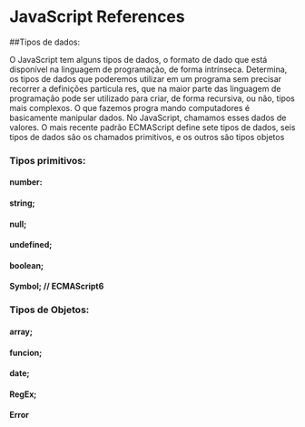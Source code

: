# JavaScript References

##Tipos de dados:

O JavaScript tem alguns tipos de dados, o formato de dado que está disponível na
linguagem de programação, de forma intrínseca. Determina, os tipos de dados que
poderemos utilizar em um programa sem precisar recorrer a definições particula
res, que na maior parte das linguagem de programação pode ser utilizado para
criar, de forma recursiva, ou não, tipos mais complexos. O que fazemos progra
mando computadores é basicamente manipular dados. No JavaScript, chamamos esses
dados de valores. O mais recente padrão ECMAScript define sete tipos de dados,
seis tipos de dados são os chamados primitivos, e os outros são tipos objetos


### Tipos primitivos:
  #### number:
  #### string;
  #### null;
  #### undefined;
  #### boolean;
  #### Symbol; // ECMAScript6

### Tipos de Objetos:
  #### array;
  #### funcion;
  #### date;
  #### RegEx;
  #### Error


